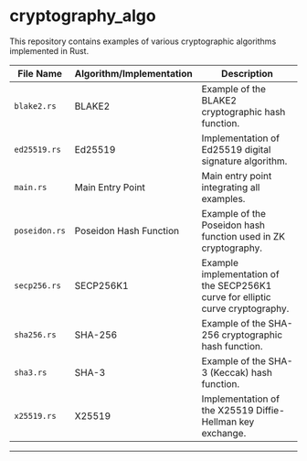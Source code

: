 # cryptography_algo

This repository contains examples of various cryptographic algorithms implemented in Rust.

| File Name       | Algorithm/Implementation         | Description                                  |
|-----------------|---------------------------------|----------------------------------------------|
| `blake2.rs`     | BLAKE2                          | Example of the BLAKE2 cryptographic hash function. |
| `ed25519.rs`    | Ed25519                         | Implementation of Ed25519 digital signature algorithm. |
| `main.rs`       | Main Entry Point                | Main entry point integrating all examples.   |
| `poseidon.rs`   | Poseidon Hash Function          | Example of the Poseidon hash function used in ZK cryptography. |
| `secp256.rs`    | SECP256K1                       | Example implementation of the SECP256K1 curve for elliptic curve cryptography. |
| `sha256.rs`     | SHA-256                         | Example of the SHA-256 cryptographic hash function. |
| `sha3.rs`       | SHA-3                          | Example of the SHA-3 (Keccak) hash function. |
| `x25519.rs`     | X25519                          | Implementation of the X25519 Diffie-Hellman key exchange. |

---